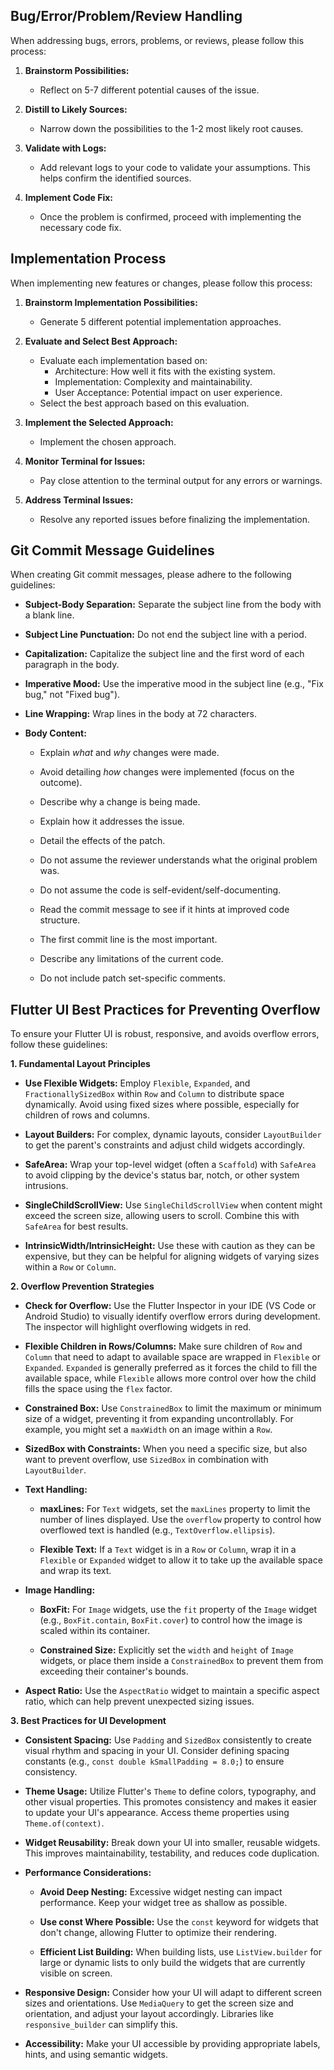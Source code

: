 ## Bug/Error/Problem/Review Handling

When addressing bugs, errors, problems, or reviews, please follow this process:

1.  **Brainstorm Possibilities:**
    * Reflect on 5-7 different potential causes of the issue.

2.  **Distill to Likely Sources:**
    * Narrow down the possibilities to the 1-2 most likely root causes.

3.  **Validate with Logs:**
    * Add relevant logs to your code to validate your assumptions. This helps confirm the identified sources.

4.  **Implement Code Fix:**
    * Once the problem is confirmed, proceed with implementing the necessary code fix.

## Implementation Process

When implementing new features or changes, please follow this process:

1.  **Brainstorm Implementation Possibilities:**
    * Generate 5 different potential implementation approaches.

2.  **Evaluate and Select Best Approach:**
    * Evaluate each implementation based on:
        * Architecture: How well it fits with the existing system.
        * Implementation: Complexity and maintainability.
        * User Acceptance: Potential impact on user experience.
    * Select the best approach based on this evaluation.

3.  **Implement the Selected Approach:**
    * Implement the chosen approach.

4.  **Monitor Terminal for Issues:**
    * Pay close attention to the terminal output for any errors or warnings.

5.  **Address Terminal Issues:**
    * Resolve any reported issues before finalizing the implementation.

## Git Commit Message Guidelines

When creating Git commit messages, please adhere to the following guidelines:

* **Subject-Body Separation:** Separate the subject line from the body with a blank line.

* **Subject Line Punctuation:** Do not end the subject line with a period.

* **Capitalization:** Capitalize the subject line and the first word of each paragraph in the body.

* **Imperative Mood:** Use the imperative mood in the subject line (e.g., "Fix bug," not "Fixed bug").

* **Line Wrapping:** Wrap lines in the body at 72 characters.

* **Body Content:**

    * Explain *what* and *why* changes were made.

    * Avoid detailing *how* changes were implemented (focus on the outcome).

    * Describe why a change is being made.

    * Explain how it addresses the issue.

    * Detail the effects of the patch.

    * Do not assume the reviewer understands what the original problem was.

    * Do not assume the code is self-evident/self-documenting.

    * Read the commit message to see if it hints at improved code structure.

    * The first commit line is the most important.

    * Describe any limitations of the current code.

    * Do not include patch set-specific comments.

## Flutter UI Best Practices for Preventing Overflow

To ensure your Flutter UI is robust, responsive, and avoids overflow errors, follow these guidelines:

**1. Fundamental Layout Principles**

* **Use Flexible Widgets:** Employ `Flexible`, `Expanded`, and `FractionallySizedBox` within `Row` and `Column` to distribute space dynamically. Avoid using fixed sizes where possible, especially for children of rows and columns.

* **Layout Builders:** For complex, dynamic layouts, consider `LayoutBuilder` to get the parent's constraints and adjust child widgets accordingly.

* **SafeArea:** Wrap your top-level widget (often a `Scaffold`) with `SafeArea` to avoid clipping by the device's status bar, notch, or other system intrusions.

* **SingleChildScrollView:** Use `SingleChildScrollView` when content might exceed the screen size, allowing users to scroll. Combine this with `SafeArea` for best results.

* **IntrinsicWidth/IntrinsicHeight:** Use these with caution as they can be expensive, but they can be helpful for aligning widgets of varying sizes within a `Row` or `Column`.

**2. Overflow Prevention Strategies**

* **Check for Overflow:** Use the Flutter Inspector in your IDE (VS Code or Android Studio) to visually identify overflow errors during development. The inspector will highlight overflowing widgets in red.

* **Flexible Children in Rows/Columns:** Make sure children of `Row` and `Column` that need to adapt to available space are wrapped in `Flexible` or `Expanded`. `Expanded` is generally preferred as it forces the child to fill the available space, while `Flexible` allows more control over how the child fills the space using the `flex` factor.

* **Constrained Box:** Use `ConstrainedBox` to limit the maximum or minimum size of a widget, preventing it from expanding uncontrollably. For example, you might set a `maxWidth` on an image within a `Row`.

* **SizedBox with Constraints:** When you need a specific size, but also want to prevent overflow, use `SizedBox` in combination with `LayoutBuilder`.

* **Text Handling:**

    * **maxLines:** For `Text` widgets, set the `maxLines` property to limit the number of lines displayed. Use the `overflow` property to control how overflowed text is handled (e.g., `TextOverflow.ellipsis`).

    * **Flexible Text:** If a `Text` widget is in a `Row` or `Column`, wrap it in a `Flexible` or `Expanded` widget to allow it to take up the available space and wrap its text.

* **Image Handling:**

    * **BoxFit:** For `Image` widgets, use the `fit` property of the `Image` widget (e.g., `BoxFit.contain`, `BoxFit.cover`) to control how the image is scaled within its container.

    * **Constrained Size:** Explicitly set the `width` and `height` of `Image` widgets, or place them inside a `ConstrainedBox` to prevent them from exceeding their container's bounds.

* **Aspect Ratio:** Use the `AspectRatio` widget to maintain a specific aspect ratio, which can help prevent unexpected sizing issues.

**3. Best Practices for UI Development**

* **Consistent Spacing:** Use `Padding` and `SizedBox` consistently to create visual rhythm and spacing in your UI. Consider defining spacing constants (e.g., `const double kSmallPadding = 8.0;`) to ensure consistency.

* **Theme Usage:** Utilize Flutter's `Theme` to define colors, typography, and other visual properties. This promotes consistency and makes it easier to update your UI's appearance. Access theme properties using `Theme.of(context)`.

* **Widget Reusability:** Break down your UI into smaller, reusable widgets. This improves maintainability, testability, and reduces code duplication.

* **Performance Considerations:**

    * **Avoid Deep Nesting:** Excessive widget nesting can impact performance. Keep your widget tree as shallow as possible.

    * **Use const Where Possible:** Use the `const` keyword for widgets that don't change, allowing Flutter to optimize their rendering.

    * **Efficient List Building:** When building lists, use `ListView.builder` for large or dynamic lists to only build the widgets that are currently visible on screen.

* **Responsive Design:** Consider how your UI will adapt to different screen sizes and orientations. Use `MediaQuery` to get the screen size and orientation, and adjust your layout accordingly. Libraries like `responsive_builder` can simplify this.

* **Accessibility:** Make your UI accessible by providing appropriate labels, hints, and using semantic widgets.
